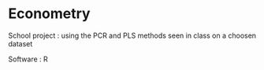 # Econometry

School project : using the PCR and PLS methods seen in class on a choosen dataset

Software : R
